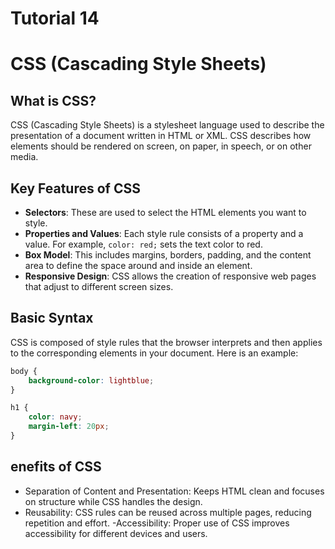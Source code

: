 # Tutorial 14

# CSS (Cascading Style Sheets)

## What is CSS?
CSS (Cascading Style Sheets) is a stylesheet language used to describe the presentation of a document written in HTML or XML. CSS describes how elements should be rendered on screen, on paper, in speech, or on other media.

## Key Features of CSS
- **Selectors**: These are used to select the HTML elements you want to style.
- **Properties and Values**: Each style rule consists of a property and a value. For example, `color: red;` sets the text color to red.
- **Box Model**: This includes margins, borders, padding, and the content area to define the space around and inside an element.
- **Responsive Design**: CSS allows the creation of responsive web pages that adjust to different screen sizes.

## Basic Syntax
CSS is composed of style rules that the browser interprets and then applies to the corresponding elements in your document. Here is an example:

```css
body {
    background-color: lightblue;
}

h1 {
    color: navy;
    margin-left: 20px;
}
```

## enefits of CSS
- Separation of Content and Presentation: Keeps HTML clean and focuses on structure while CSS handles the design.
- Reusability: CSS rules can be reused across multiple pages, reducing repetition and effort.
-Accessibility: Proper use of CSS improves accessibility for different devices and users.